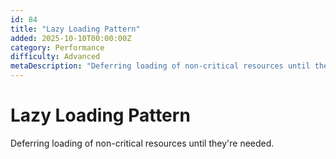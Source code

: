 ```yaml
---
id: 84
title: "Lazy Loading Pattern"
added: 2025-10-10T00:00:00Z
category: Performance
difficulty: Advanced
metaDescription: "Deferring loading of non-critical resources until they're needed."
---
```


# Lazy Loading Pattern

Deferring loading of non-critical resources until they're needed.
